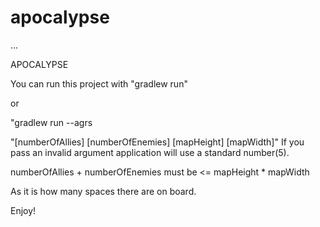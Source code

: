 # apocalypse
...


APOCALYPSE 

You can run this project with 
"gradlew run"

or

"gradlew run --agrs 

"[numberOfAllies] [numberOfEnemies] [mapHeight] [mapWidth]"
If you pass an invalid argument application will use a standard number(5).

numberOfAllies + numberOfEnemies must be <= mapHeight * mapWidth

As it is how many spaces there are on board.

Enjoy!

